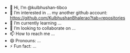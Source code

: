 - 👋 Hi, I’m @kulbhushan-tibco
- 👀 I’m interested in ... my another github account: https://github.com/KulbhushanBhalerao?tab=repositories 
- 🌱 I’m currently learning ...
- 💞️ I’m looking to collaborate on ...
- 📫 How to reach me ...
- 😄 Pronouns: ...
- ⚡ Fun fact: ...

<!---
kulbhushan-tibco/kulbhushan-tibco is a ✨ special ✨ repository because its `README.md` (this file) appears on your GitHub profile.
You can click the Preview link to take a look at your changes.
--->
